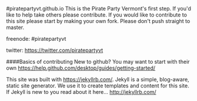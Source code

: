 #piratepartyvt.github.io
This is the Pirate Party Vermont's first step. If you'd like to help take others please contribute. If you would like to contribute to this site please start by making your own fork. Please don't push straight to master.

freenode: #piratepartyvt

twitter: https://twitter.com/piratepartyvt

####Basics of contributing
New to github? You may want to start with their own https://help.github.com/desktop/guides/getting-started/

This site was built with https://jekyllrb.com/. Jekyll is a simple, blog-aware, static site generator. We use it to create templates and content for this site. If Jekyll is new to you read about it here... http://jekyllrb.com/
